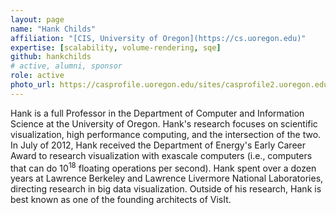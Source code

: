 ```yaml
---
layout: page
name: "Hank Childs"
affiliation: "[CIS, University of Oregon](https://cs.uoregon.edu)"
expertise: [scalability, volume-rendering, sqe]
github: hankchilds
# active, alumni, sponsor
role: active
photo_url: https://casprofile.uoregon.edu/sites/casprofile2.uoregon.edu/files/picture-3790.jpg
---
```

Hank is a full Professor in the Department of Computer and Information Science at the University of Oregon. Hank's research focuses on scientific visualization, high performance computing, and the intersection of the two. In July of 2012, Hank received the Department of Energy's Early Career Award to research visualization with exascale computers (i.e., computers that can do 10<sup>18</sup> floating operations per second). Hank spent over a dozen years at Lawrence Berkeley and Lawrence Livermore National Laboratories, directing research in big data visualization. Outside of his research, Hank is best known as one of the founding architects of VisIt.
